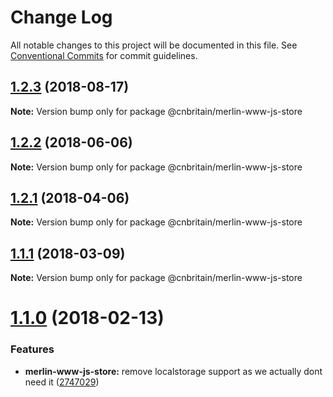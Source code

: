 # Change Log

All notable changes to this project will be documented in this file.
See [Conventional Commits](https://conventionalcommits.org) for commit guidelines.

<a name="1.2.3"></a>
## [1.2.3](https://github.com/cnduk/merlin-www-components/compare/@cnbritain/merlin-www-js-store@1.2.2...@cnbritain/merlin-www-js-store@1.2.3) (2018-08-17)




**Note:** Version bump only for package @cnbritain/merlin-www-js-store

<a name="1.2.2"></a>
## [1.2.2](https://github.com/cnduk/merlin-www-components/compare/@cnbritain/merlin-www-js-store@1.2.1...@cnbritain/merlin-www-js-store@1.2.2) (2018-06-06)




**Note:** Version bump only for package @cnbritain/merlin-www-js-store

<a name="1.2.1"></a>
## [1.2.1](https://github.com/cnduk/merlin-www-components/compare/@cnbritain/merlin-www-js-store@1.2.0...@cnbritain/merlin-www-js-store@1.2.1) (2018-04-06)




**Note:** Version bump only for package @cnbritain/merlin-www-js-store

<a name="1.1.1"></a>
## [1.1.1](https://github.com/cnduk/merlin-www-components/compare/@cnbritain/merlin-www-js-store@1.1.0...@cnbritain/merlin-www-js-store@1.1.1) (2018-03-09)




**Note:** Version bump only for package @cnbritain/merlin-www-js-store

<a name="1.1.0"></a>
# [1.1.0](https://github.com/cnduk/merlin-www-components/compare/@cnbritain/merlin-www-js-store@1.0.6...@cnbritain/merlin-www-js-store@1.1.0) (2018-02-13)


### Features

* **merlin-www-js-store:** remove localstorage support as we actually dont need it ([2747029](https://github.com/cnduk/merlin-www-components/commit/2747029))
